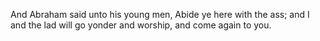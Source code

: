 And Abraham said unto his young men, Abide ye here with the ass; and I and the lad will go yonder and worship, and come again to you.
